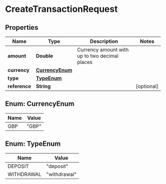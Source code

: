 

# CreateTransactionRequest


## Properties

| Name | Type | Description | Notes |
|------------ | ------------- | ------------- | -------------|
|**amount** | **Double** | Currency amount with up to two decimal places |  |
|**currency** | [**CurrencyEnum**](#CurrencyEnum) |  |  |
|**type** | [**TypeEnum**](#TypeEnum) |  |  |
|**reference** | **String** |  |  [optional] |



## Enum: CurrencyEnum

| Name | Value |
|---- | -----|
| GBP | &quot;GBP&quot; |



## Enum: TypeEnum

| Name | Value |
|---- | -----|
| DEPOSIT | &quot;deposit&quot; |
| WITHDRAWAL | &quot;withdrawal&quot; |



